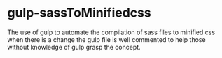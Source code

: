 # gulp-sassToMinifiedcss
The use of gulp to automate the compilation of sass files to minified css when there is a change 
the gulp file is well commented to help those without knowledge of gulp grasp the concept.
